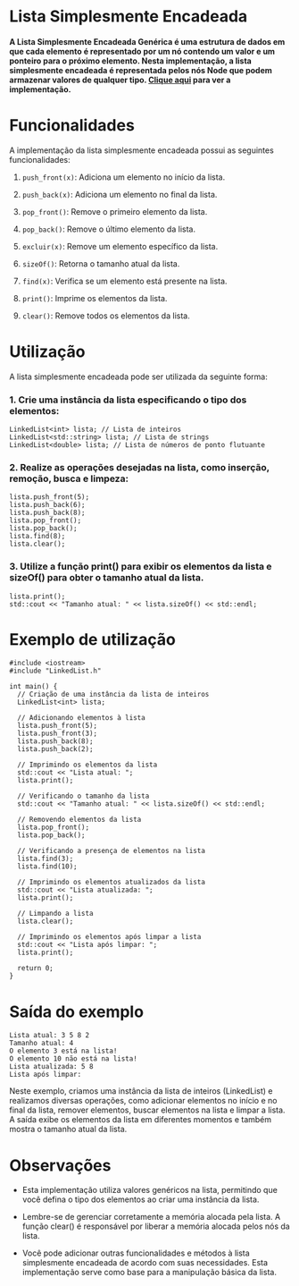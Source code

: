 # Lista Simplesmente Encadeada

#### A Lista Simplesmente Encadeada Genérica é uma estrutura de dados em que cada elemento é representado por um nó contendo um valor e um ponteiro para o próximo elemento. Nesta implementação, a lista simplesmente encadeada é representada pelos nós Node que podem armazenar valores de qualquer tipo. [Clique aqui](../linkedList.cpp) para ver a implementação.

# Funcionalidades
A implementação da lista simplesmente encadeada possui as seguintes funcionalidades:

1. `push_front(x)`: Adiciona um elemento no início da lista.

2. `push_back(x)`: Adiciona um elemento no final da lista.

3. `pop_front()`: Remove o primeiro elemento da lista.

4. `pop_back()`: Remove o último elemento da lista.

5. `excluir(x)`: Remove um elemento específico da lista.

6. `sizeOf()`: Retorna o tamanho atual da lista.

7. `find(x)`: Verifica se um elemento está presente na lista.

8. `print()`: Imprime os elementos da lista.

9. `clear()`: Remove todos os elementos da lista.


# Utilização
A lista simplesmente encadeada pode ser utilizada da seguinte forma:
### 1. Crie uma instância da lista especificando o tipo dos elementos:
```
LinkedList<int> lista; // Lista de inteiros
LinkedList<std::string> lista; // Lista de strings
LinkedList<double> lista; // Lista de números de ponto flutuante
```
### 2. Realize as operações desejadas na lista, como inserção, remoção, busca e limpeza:
```
lista.push_front(5);
lista.push_back(6);
lista.push_back(8);
lista.pop_front();
lista.pop_back();
lista.find(8);
lista.clear();
```
### 3. Utilize a função print() para exibir os elementos da lista e sizeOf() para obter o tamanho atual da lista.
```
lista.print();
std::cout << "Tamanho atual: " << lista.sizeOf() << std::endl;
```

# Exemplo de utilização
```
#include <iostream>
#include "LinkedList.h"

int main() {
  // Criação de uma instância da lista de inteiros
  LinkedList<int> lista;

  // Adicionando elementos à lista
  lista.push_front(5);
  lista.push_front(3);
  lista.push_back(8);
  lista.push_back(2);

  // Imprimindo os elementos da lista
  std::cout << "Lista atual: ";
  lista.print();

  // Verificando o tamanho da lista
  std::cout << "Tamanho atual: " << lista.sizeOf() << std::endl;

  // Removendo elementos da lista
  lista.pop_front();
  lista.pop_back();

  // Verificando a presença de elementos na lista
  lista.find(3);
  lista.find(10);

  // Imprimindo os elementos atualizados da lista
  std::cout << "Lista atualizada: ";
  lista.print();

  // Limpando a lista
  lista.clear();

  // Imprimindo os elementos após limpar a lista
  std::cout << "Lista após limpar: ";
  lista.print();

  return 0;
}
```

# Saída do exemplo
```
Lista atual: 3 5 8 2
Tamanho atual: 4
O elemento 3 está na lista!
O elemento 10 não está na lista!
Lista atualizada: 5 8
Lista após limpar:
```
Neste exemplo, criamos uma instância da lista de inteiros (LinkedList<int>) e realizamos diversas operações, como adicionar elementos no início e no final da lista, remover elementos, buscar elementos na lista e limpar a lista. A saída exibe os elementos da lista em diferentes momentos e também mostra o tamanho atual da lista.

# Observações
- Esta implementação utiliza valores genéricos na lista, permitindo que você defina o tipo dos elementos ao criar uma instância da lista.

- Lembre-se de gerenciar corretamente a memória alocada pela lista. A função clear() é responsável por liberar a memória alocada pelos nós da lista.
  
- Você pode adicionar outras funcionalidades e métodos à lista simplesmente encadeada de acordo com suas necessidades. Esta implementação serve como base para a manipulação básica da lista.
